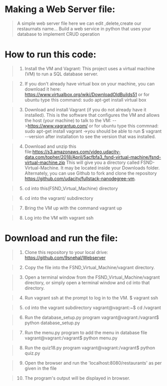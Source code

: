 # Making a Web Server file:

>A simple web server file here we can edit ,delete,create our restaurnats name... Build a web service in python that uses your database to implement CRUD operation

# How to run this code:
>1. Install the VM and Vagrant: This project uses a virtual machine (VM) to run a SQL database server.

>2. If you don't already have virtual box on your machine, you can download it here: https://www.virtualbox.org/wiki/DownloadOldBuilds51 or for ubuntu type this command: sudo apt-get install virtual box

>3. Download and install Vagrant (if you do not already have it installed). This is the software that configures the VM and allows the host (your machine) to talk to the VM: -->https://www.vagrantup.com/ or for ubuntu type this commnad: sudo apt-get install vagrant ->you should be able to run $ vagrant --version after installation to see the version that was installed.

>4. Download and unzip this file:https://s3.amazonaws.com/video.udacity-data.com/topher/2018/April/5acfbfa3_fsnd-virtual-machine/fsnd-virtual-machine.zip This will give you a directory called FSND-Virtual-Machine. It may be located inside your Downloads folder.
Alternately, you can use Github to fork and clone the repository https://github.com/udacity/fullstack-nanodegree-vm.

>5. cd into this(FSND_Virtual_Machine) directory

>6. cd into the vagrant/ subdirectory

>7. Bring the VM up with the command vagrant up

>8. Log into the VM with vagrant ssh


# Download and run the file:

> 1. Clone this repository to your local drive: https://github.com/9snehal/Webserver

>2. Copy the file into the FSND_Virtual_Machine/vagrant directory.

>3. Open a terminal window from the FSND_Virtual_Machine/vagrant directory, or simply open a terminal window and cd into that directory.

>4. Run vagrant ssh at the prompt to log in to the VM. $ vagrant ssh

>5. cd into the vagrant subdirectory vagrant@vagrant:~$ cd /vagrant

>6. Run the database_setup.py program vagrant@vagrant:/vagrant$ python database_setup.py

>7. Run the menu.py program to add the menu in database file vagrant@vagrant:/vagrant$ python menu.py

>8. Run the quiz18.py program vagrant@vagrant:/vagrant$ python quiz.py

>9. Open the browser and run the 'localhost:8080/restaurants' as per given in the file

>10. The program's output will be displayed in browser.
